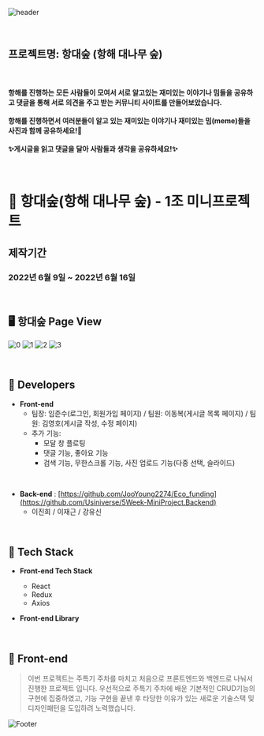 ![header](https://capsule-render.vercel.app/api?type=slice&color=gradient&height=200&section=header&text=항대숲&fontSize=90&animation=fadeIn&fontAlignY=38&desc=%20&descAlignY=62&descAlign=62)

<br>

## 프로젝트명: 항대숲 (항해 대나무 숲)

<br>

#### 항해를 진행하는 모든 사람들이 모여서 서로 알고있는 재미있는 이야기나 밈들을 공유하고 댓글을 통해 서로 의견을 주고 받는 커뮤니티 사이트를 만들어보았습니다. <br><br> 항해를 진행하면서 여러분들이 알고 있는 재미있는 이야기나 재미있는 밈(meme)들을 사진과 함께 공유하세요!🤗<br><br>✨게시글을 읽고 댓글을 달아 사람들과 생각을 공유하세요!✨

<br>


# 🎋 항대숲(항해 대나무 숲) - 1조 미니프로젝트

## 제작기간
### 2022년 6월 9일 ~ 2022년 6월 16일

<br>

##  🖥️ 항대숲 Page View
![0](https://user-images.githubusercontent.com/68406448/174055364-55559744-d42d-4f2a-ad87-3578f0f35834.gif)
![1](https://user-images.githubusercontent.com/68406448/174055376-7d8ceb1f-ecf0-4ba2-bfe9-ba009d269a10.gif)
![2](https://user-images.githubusercontent.com/68406448/174055494-4de0e0f9-a9a6-447c-b89a-848b95bb77a4.gif)
![3](https://user-images.githubusercontent.com/68406448/174055506-db0340eb-f679-41bf-9898-19f42e03a8d0.gif)

<br>

## 🥇 Developers

- **Front-end**
  - 팀장: 임준수(로그인, 회원가입 페이지) / 팀원: 이동복(게시글 목록 페이지) / 팀원: 김영호(게시글 작성, 수정 페이지)
  - 추가 기능: 
    - 모달 창 플로팅
    - 댓글 기능, 좋아요 기능
    - 검색 기능, 무한스크롤 기능, 사진 업로드 기능(다중 선택, 슬라이드)

<br>

- **Back-end** :  [https://github.com/JooYoung2274/Eco_funding](https://github.com/Usiniverse/5Week-MiniProject.Backend)
  - 이진희 / 이재근 / 강유신

<br>

## 🚀 Tech Stack

- **Front-end Tech Stack**
  - React
  - Redux
  - Axios
  
- **Front-end Library**

<br>

## 💬 Front-end
> 이번 프로젝트는 주특기 주차를 마치고 처음으로 프론트엔드와 백엔드로 나눠서 진행한 프로젝트 입니다.
> 우선적으로 주특기 주차에 배운 기본적인 CRUD기능의 구현에 집중하였고,
> 기능 구현을 끝낸 후 타당한 이유가 있는 새로운 기술스택 및 디자인패턴을 도입하려 노력했습니다.
> 
![Footer](https://capsule-render.vercel.app/api?type=waving&color=gradient&height=200&section=footer)
